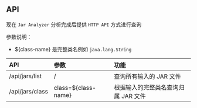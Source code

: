 ## API

现在 `Jar Analyzer` 分析完成后提供 `HTTP API` 方式进行查询

参数说明：
- ${class-name} 是完整类名例如 `java.lang.String`

| API             | 参数                  | 功能                   |
|:----------------|:--------------------|:---------------------|
| /api/jars/list  | /                   | 查询所有输入的 JAR 文件       |
| /api/jars/class | class=${class-name} | 根据输入的完整类名查询归属 JAR 文件 |